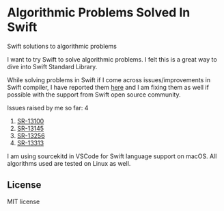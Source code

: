 # Algorithmic Problems Solved In Swift
Swift solutions to algorithmic problems

I want to try Swift to solve algorithmic problems. I felt this is a great way to dive into 
Swift Standard Library.


While solving problems in Swift if I come across issues/improvements in Swift compiler,
I have reported them [here](https://bugs.swift.org/) and I am fixing them as well if possible with 
the support from Swift open source community.

Issues raised by me so far: 4

1. [SR-13100](https://bugs.swift.org/browse/SR-13100)
2. [SR-13145](https://bugs.swift.org/browse/SR-13145)
3. [SR-13256](https://bugs.swift.org/browse/SR-13256)
4. [SR-13313](https://bugs.swift.org/browse/SR-13313)

I am using sourcekitd in VSCode for Swift language support on macOS. 
All algorithms used are tested on Linux as well.


## License 
MIT license
